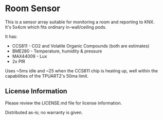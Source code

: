 Room Sensor
===========

This is a sensor array suitable for monitoring a room and reporting to KNX.
It's 5x4cm which fits ordinary in-wall/ceiling pods.

It has:
 - CCS811 - CO2 and Volatile Organic Compounds (both are estimates)
 - BME280 - Temperature, humidity & pressure
 - MAX44009 - Lux
 - 2x PIR

Uses ~5ms idle and ~25 when the CCS811 chip is heating up, well within the capabilities of the TPUART2's 50ma limit.

License Information
-------------------

Please review the LICENSE.md file for license information.

Distributed as-is; no warranty is given.

